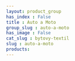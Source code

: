 ```yaml
---
layout: product_group
has_index : False
title : Auto a Moto
group_slug : auto-a-moto
has_image : False
cat_slug : bytovy-textil
slug : auto-a-moto
products:
---
```


